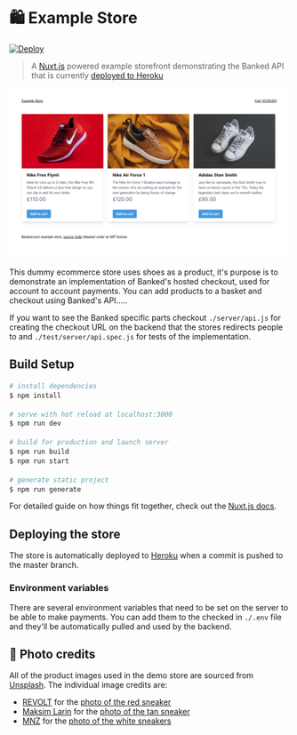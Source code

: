 # 🛍 Example Store

[![Deploy](https://www.herokucdn.com/deploy/button.svg)](https://heroku.com/deploy?template=https://github.com/banked/example-store)

> A [Nuxt.js](https://nuxtjs.org/) powered example storefront demonstrating the Banked API that is currently [deployed to Heroku](https://banked-example-store.herokuapp.com/)

![](./static/images/example-store-screenshot.png)

This dummy ecommerce store uses shoes as a product, it's purpose is to demonstrate an implementation of Banked's hosted checkout, used for account to account payments. You can add products to a basket and checkout using Banked's API.....

If you want to see the Banked specific parts checkout `./server/api.js` for creating the checkout URL on the backend that the stores redirects people to and `./test/server/api.spec.js` for tests of the implementation.

## Build Setup

``` bash
# install dependencies
$ npm install

# serve with hot reload at localhost:3000
$ npm run dev

# build for production and launch server
$ npm run build
$ npm run start

# generate static project
$ npm run generate
```

For detailed guide on how things fit together, check out the [Nuxt.js docs](https://nuxtjs.org).

## Deploying the store

The store is automatically deployed to [Heroku](https://store.banked-demo.app/) when a commit is pushed to the master branch.

### Environment variables

There are several environment variables that need to be set on the server to be able to make payments. You can add them to the checked in `./.env` file and they'll be automatically pulled and used by the backend.

## 📸 Photo credits

All of the product images used in the demo store are sourced from [Unsplash](https://unsplash.com/). The individual image credits are:

* [REVOLT](https://unsplash.com/@revolt?utm_source=unsplash&utm_medium=referral&utm_content=creditCopyText) for the [photo of the red sneaker](https://unsplash.com/photos/164_6wVEHfI)
* [Maksim Larin](https://unsplash.com/@maksimcul8r?utm_source=unsplash&utm_medium=referral&utm_content=creditCopyText) for the [photo of the tan sneaker](https://unsplash.com/photos/NOpsC3nWTzY)
* [MNZ](https://unsplash.com/@mnzoutfits?utm_source=unsplash&utm_medium=referral&utm_content=creditCopyText) for the [photo of the white sneakers](https://unsplash.com/photos/BeClz11lyXY)
